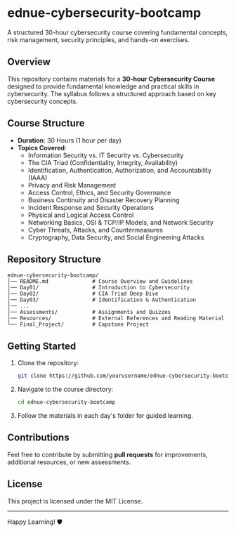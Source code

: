 # ednue-cybersecurity-bootcamp
A structured 30-hour cybersecurity course covering fundamental concepts, risk management, security principles, and hands-on exercises.

## Overview
This repository contains materials for a **30-hour Cybersecurity Course** designed to provide fundamental knowledge and practical skills in cybersecurity. The syllabus follows a structured approach based on key cybersecurity concepts.

## Course Structure
- **Duration**: 30 Hours (1 hour per day)
- **Topics Covered**:
  - Information Security vs. IT Security vs. Cybersecurity
  - The CIA Triad (Confidentiality, Integrity, Availability)
  - Identification, Authentication, Authorization, and Accountability (IAAA)
  - Privacy and Risk Management
  - Access Control, Ethics, and Security Governance
  - Business Continuity and Disaster Recovery Planning
  - Incident Response and Security Operations
  - Physical and Logical Access Control
  - Networking Basics, OSI & TCP/IP Models, and Network Security
  - Cyber Threats, Attacks, and Countermeasures
  - Cryptography, Data Security, and Social Engineering Attacks

## Repository Structure
```
ednue-cybersecurity-bootcamp/
│── README.md              # Course Overview and Guidelines
│── Day01/                 # Introduction to Cybersecurity
│── Day02/                 # CIA Triad Deep Dive
│── Day03/                 # Identification & Authentication
│── ...
│── Assessments/           # Assignments and Quizzes
│── Resources/             # External References and Reading Material
└── Final_Project/         # Capstone Project
```

## Getting Started
1. Clone the repository:
   ```sh
   git clone https://github.com/yourusername/ednue-cybersecurity-bootcamp.git
   ```
2. Navigate to the course directory:
   ```sh
   cd ednue-cybersecurity-bootcamp
   ```
3. Follow the materials in each day's folder for guided learning.

## Contributions
Feel free to contribute by submitting **pull requests** for improvements, additional resources, or new assessments.

## License
This project is licensed under the MIT License.

---
Happy Learning! 🛡️
